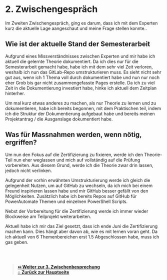 # 2. Zwischengespräch

Im Zweiten Zwischengespräch, ging es darum, dass ich mit dem Experten kurz die aktuelle Lage aangeschaut und meine Frage stellen konnte..


## Wie ist der aktuelle Stand der Semesterarbeit
Aufgrund eines Missverständnisses zwischen Experten und mir habe ich aktuell die gelernte Theorie dokumentiert. 
Da ich dies nur für die Semesterarbeit gemacht habe, habe ich mit dem sehr viel Zeit verloren, weshalb ich nun das GitLab-Repo umstrukturieren muss. 
Es sieht nicht sehr gut aus, wenn ich 1 Thema voll durch dokumentiert habe und nun nur noch eher Grob bis gar nicht zusammengefasste Pages erstelle. 
Da ich zu viel Zeit in die Dokumentierung investiert habe, hinke ich aktuell dem Zeitplan hinterher. 

Um mal kurz etwas anderes zu machen, als nur Theorie zu lernen und zu dokumentieren, habe ich bereits begonnen, mit dem Praktischen teil, indem ich die Struktur der Dokumentierung aufgebaut habe und bereits meinen Projektantrag / die Ausganslage dokumentiert habe. 


## Was für Massnahmen werden, wenn nötig, ergriffen?

Um nun den Fokus auf die Zertifizierung zu fixieren, werde ich den Theorie-Teil nun eher weglassen und mich auf vollständig auf die Prüfung vorbereiten. 
Aus diesem Grund, werde ich die Theorie zwar drin lassen, jedoch nicht verlinken. 

Aufgrund der vorhin erwähnten Umstrukturierung werde ich gleich die gelegenheit Nutzen, um auf GitHub zu wechseln, da ich mich bei einem Freund inspirieren lassen habe und mir GitHub besser gefällt von den Möglichkeiten. Zusätzlich habe ich bereits Repos auf GitHub für PowerAutomate Themen und einzelnen PowerShell Scripts. 

Nebst der Vorbereitung für die Zertifizierung werde ich immer wieder Blockweise am Teilprojekt weiterarbeiten. 

Aktuell habe ich mir das Ziel gesetzt, dass ich ende Juni die Zertifizierung machen kann. 
Dies hängt aber davon ab, wie es mit lernen voran geht. 
Da ich aktuell von 6 Themenbereichen erst 1.5 Abgeschlossen habe, muss ich gas geben. 










<br>
<br>

> [**➯ Weiter zur 3. Zwischenbesprechung**](./Zwischenbesprechung3.md) <br>
> [⌂ **Zurück zur Hauptseite**](https://github.com/Radball-Migi/HF-ITCNE24-SemArbeit1-AZ104-Azure-Administrator-Associate)